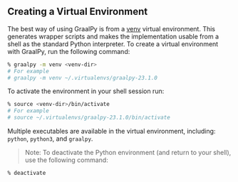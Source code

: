 <!-- ---
layout: learn
title: Creating a Virtual Environment
permalink: /guides/creating_a_virtual_environment/
--- -->

## Creating a Virtual Environment

The best way of using GraalPy is from a [venv](https://docs.python.org/3/library/venv.html) virtual environment.
This generates wrapper scripts and makes the implementation usable from a shell as the standard Python interpreter. 
To create a virtual environment with GraalPy, run the following command:


```bash
% graalpy -m venv <venv-dir>
# For example
# graalpy -m venv ~/.virtualenvs/graalpy-23.1.0
```

To activate the environment in your shell session run:

```bash
% source <venv-dir>/bin/activate
# For example
# source ~/.virtualenvs/graalpy-23.1.0/bin/activate
```

Multiple executables are available in the virtual environment, including: `python`, `python3`, and `graalpy`.

>Note: To deactivate the Python environment (and return to your shell), use the following command:
  ```bash
  % deactivate
  ```